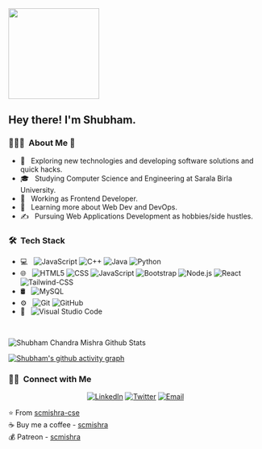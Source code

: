 <img src="https://toppng.com/public/uploads/preview/cool-avatar-transparent-image-cool-boy-avatar-11562893383qsirclznyw.png" height="180em">

<h2> Hey there! I'm Shubham.</h2>

<h3> 👨🏻‍💻 &nbsp;About Me 🚀</h3>

- 🤔 &nbsp; Exploring new technologies and developing software solutions and quick hacks.
- 🎓 &nbsp; Studying Computer Science and Engineering at Sarala Birla University.
- 💼 &nbsp; Working as Frontend Developer.
- 🌱 &nbsp; Learning more about Web Dev and DevOps.
- ✍️ &nbsp; Pursuing Web Applications Development as hobbies/side hustles.

<h3> 🛠 &nbsp;Tech Stack</h3>

- 💻 &nbsp;
  ![JavaScript](https://img.shields.io/badge/-JavaScript-333333?style=flat&logo=javascript)
  ![C++](https://img.shields.io/badge/-Python-333333?style=flat&logo=python)
  ![Java](https://img.shields.io/badge/-Java-333333?style=flat&logo=Java&logoColor=007396)
  ![Python](https://img.shields.io/badge/-C++-333333?style=flat&logo=C%2B%2B&logoColor=00599C)
- 🌐 &nbsp;
  ![HTML5](https://img.shields.io/badge/-HTML5-333333?style=flat&logo=HTML5)
  ![CSS](https://img.shields.io/badge/-CSS-333333?style=flat&logo=CSS3&logoColor=1572B6)
  ![JavaScript](https://img.shields.io/badge/-JavaScript-333333?style=flat&logo=javascript)
  ![Bootstrap](https://img.shields.io/badge/-Bootstrap-333333?style=flat&logo=bootstrap&logoColor=563D7C)
  ![Node.js](https://img.shields.io/badge/-Node.js-333333?style=flat&logo=node.js)
  ![React](https://img.shields.io/badge/-React.js-333333?style=flat&logo=react)
  ![Tailwind-CSS](https://img.shields.io/badge/-TailwindCSS-333333?style=flat&logo=tailwindcss)
- 🛢 &nbsp;
  ![MySQL](https://img.shields.io/badge/-MySQL-333333?style=flat&logo=mysql)
- ⚙️ &nbsp;
  ![Git](https://img.shields.io/badge/-Git-333333?style=flat&logo=git)
  ![GitHub](https://img.shields.io/badge/-GitHub-333333?style=flat&logo=github)
- 🔧 &nbsp;
  ![Visual Studio Code](https://img.shields.io/badge/-Visual%20Studio%20Code-333333?style=flat&logo=visual-studio-code&logoColor=007ACC)

<br/>

![Shubham Chandra Mishra Github Stats](https://github-readme-stats.vercel.app/api?username=scmishra-cse&show_icons=true&include_all_commits=true&theme=radical)

[![Shubham's github activity graph](https://github-readme-activity-graph.cyclic.app/graph?username=scmishra-cse&theme=github-compact)](https://github.com/scmishra-cse/github-readme-activity-graph)

<h3> 🤝🏻 &nbsp;Connect with Me </h3>

<p align="center">
<a href="https://www.linkedin.com/in/shubham-chandra-mishra-6200567250/"><img alt="LinkedIn" src="https://img.shields.io/badge/LinkedIn-Shubham%20Chandra%20Mishra-blue?style=flat-square&logo=linkedin"></a>
<a href="https://www.twitter.com/shubh6200/"><img alt="Twitter" src="https://img.shields.io/badge/Twitter-Shubham%20Chandra%20Mishra-blue"></a>
<a href="mailto:phsmishra@gmail.com"><img alt="Email" src="https://img.shields.io/badge/Email-phsmishra@gmail.com-blue?style=flat-square&logo=gmail"></a>
</p>

⭐️ From [scmishra-cse](https://github.com/scmishra-cse)<br/>
☕ Buy me a coffee - [scmishra](https://www.buymeacoffee.com/scmishra)<br/>
💰 Patreon - [scmishra](https://www.patreon.com/scmishra)


